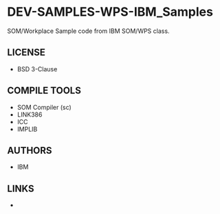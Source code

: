 # DEV-SAMPLES-WPS-IBM_Samples
SOM/Workplace Sample code from IBM SOM/WPS class.

## LICENSE
* BSD 3-Clause

## COMPILE TOOLS
* SOM Compiler (sc)
* LINK386
* ICC
* IMPLIB
 
## AUTHORS
* IBM 

## LINKS
* 
